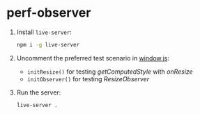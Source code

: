 # perf-observer

1. Install `live-server`:
    ```sh
    npm i -g live-server
    ```

2. Uncomment the preferred test scenario in [window.js](window.js):
    - `initResize()` for testing _getComputedStyle_ with _onResize_
    - `initObserver()` for testing _ResizeObserver_

3. Run the server:
    ```sh
    live-server .
    ```

